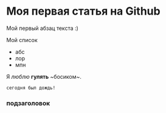# Моя первая статья на Github

Мой первый абзац текста :)

Мой список
* абс
* лор
* мпн

Я _люблю_ **гулять** ~босиком~.

	сегодня был дождь!
      
### подзаголовок

